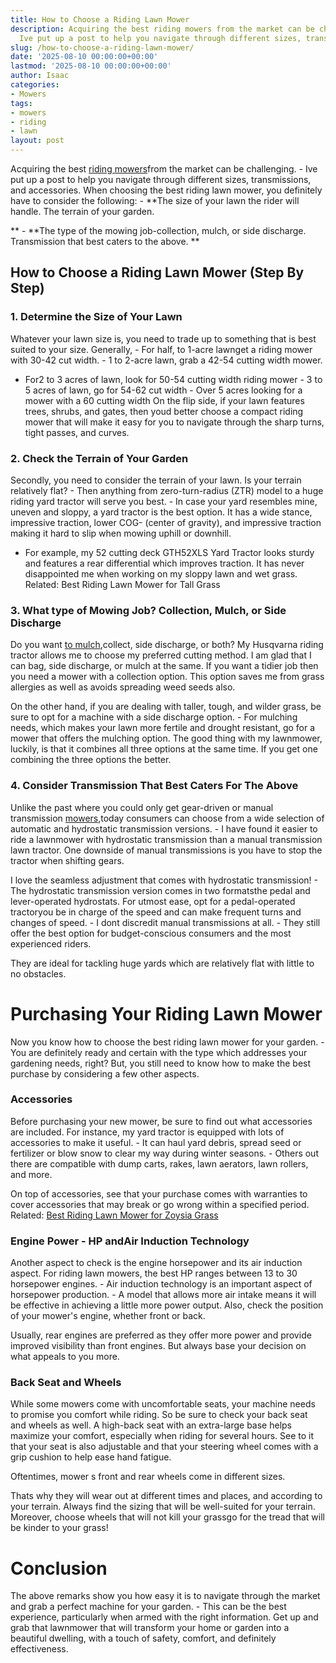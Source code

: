 ```yaml
---
title: How to Choose a Riding Lawn Mower
description: Acquiring the best riding mowers from the market can be challenging.
  Ive put up a post to help you navigate through different sizes, transmissions, and...
slug: /how-to-choose-a-riding-lawn-mower/
date: '2025-08-10 00:00:00+00:00'
lastmod: '2025-08-10 00:00:00+00:00'
author: Isaac
categories:
- Mowers
tags:
- mowers
- riding
- lawn
layout: post
---
```

Acquiring the best [riding mowers](https://en.wikipedia.org/wiki/Riding_mower)from the market can be challenging. - Ive put up a post to help you navigate through different sizes, transmissions, and accessories. When choosing the best riding lawn mower, you definitely have to consider the following: - **The size of your lawn the rider will handle. The terrain of your garden.

** - **The type of the mowing job-collection, mulch, or side discharge. Transmission that best caters to the above. **

##  How to Choose a Riding Lawn Mower (Step By Step)

###  1. Determine the Size of Your Lawn

Whatever your lawn size is, you need to trade up to something that is best suited to your size. Generally, - For half, to 1-acre lawnget a riding mower with 30-42 cut width. - 1 to 2-acre lawn, grab a 42-54 cutting width mower.

- For2 to 3 acres of lawn, look for 50-54 cutting width riding mower - 3 to 5 acres of lawn, go for 54-62 cut width - Over 5 acres looking for a mower with a 60 cutting width On the flip side, if your lawn features trees, shrubs, and gates, then youd better choose a compact riding mower that will make it easy for you to navigate through the sharp turns, tight passes, and curves.

###  2. Check the Terrain of Your Garden

Secondly, you need to consider the terrain of your lawn. Is your terrain relatively flat? - Then anything from zero-turn-radius (ZTR) model to a huge riding yard tractor will serve you best. - In case your yard resembles mine, uneven and sloppy, a yard tractor is the best option. It has a wide stance, impressive traction, lower COG- (center of gravity), and impressive traction making it hard to slip when mowing uphill or downhill.

- For example, my 52 cutting deck GTH52XLS Yard Tractor looks sturdy and features a rear differential which improves traction. It has never disappointed me when working on my sloppy lawn and wet grass. Related: Best Riding Lawn Mower for Tall Grass

###  3. What type of Mowing Job? Collection, Mulch, or Side Discharge

Do you want [to mulch](https://pestpolicy.com/best-lawn-mower-with-mulcher/),collect, side discharge, or both? My Husqvarna riding tractor allows me to choose my preferred cutting method. I am glad that I can bag, side discharge, or mulch at the same. If you want a tidier job then you need a mower with a collection option. This option saves me from grass allergies as well as avoids spreading weed seeds also.

On the other hand, if you are dealing with taller, tough, and wilder grass, be sure to opt for a machine with a side discharge option. - For mulching needs, which makes your lawn more fertile and drought resistant, go for a mower that offers the mulching option. The good thing with my lawnmower, luckily, is that it combines all three options at the same time. If you get one combining the three options the better.

###  4. Consider Transmission That Best Caters For The Above

Unlike the past where you could only get gear-driven or manual transmission [mowers](https://pestpolicy.com/best-lawn-mower-for-large-yard/),today consumers can choose from a wide selection of automatic and hydrostatic transmission versions. - I have found it easier to ride a lawnmower with hydrostatic transmission than a manual transmission lawn tractor. One downside of manual transmissions is you have to stop the tractor when shifting gears.

I love the seamless adjustment that comes with hydrostatic transmission! - The hydrostatic transmission version comes in two formatsthe pedal and lever-operated hydrostats. For utmost ease, opt for a pedal-operated tractoryou be in charge of the speed and can make frequent turns and changes of speed. - I dont discredit manual transmissions at all. - They still offer the best option for budget-conscious consumers and the most experienced riders.

They are ideal for tackling huge yards which are relatively flat with little to no obstacles.

# Purchasing Your Riding Lawn Mower

Now you know how to choose the best riding lawn mower for your garden. - You are definitely ready and certain with the type which addresses your gardening needs, right? But, you still need to know how to make the best purchase by considering a few other aspects.

###  Accessories

Before purchasing your new mower, be sure to find out what accessories are included. For instance, my yard tractor is equipped with lots of accessories to make it useful. - It can haul yard debris, spread seed or fertilizer or blow snow to clear my way during winter seasons. - Others out there are compatible with dump carts, rakes, lawn aerators, lawn rollers, and more.

On top of accessories, see that your purchase comes with warranties to cover accessories that may break or go wrong within a specified period. Related: [Best Riding Lawn Mower for Zoysia Grass](https://pestpolicy.com/best-riding-lawn-mower-for-zoysia-grass/)

###  Engine Power - HP andAir Induction Technology

Another aspect to check is the engine horsepower and its air induction aspect. For riding lawn mowers, the best HP ranges between 13 to 30 horsepower engines. - Air induction technology is an important aspect of horsepower production. - A model that allows more air intake means it will be effective in achieving a little more power output. Also, check the position of your mower's engine, whether front or back.

Usually, rear engines are preferred as they offer more power and provide improved visibility than front engines. But always base your decision on what appeals to you more.

###  Back Seat and Wheels

While some mowers come with uncomfortable seats, your machine needs to promise you comfort while riding. So be sure to check your back seat and wheels as well. A high-back seat with an extra-large base helps maximize your comfort, especially when riding for several hours. See to it that your seat is also adjustable and that your steering wheel comes with a grip cushion to help ease hand fatigue.

Oftentimes, mower s front and rear wheels come in different sizes.

Thats why they will wear out at different times and places, and according to your terrain. Always find the sizing that will be well-suited for your terrain. Moreover, choose wheels that will not kill your grassgo for the tread that will be kinder to your grass!

# Conclusion

The above remarks show you how easy it is to navigate through the market and grab a perfect machine for your garden. - This can be the best experience, particularly when armed with the right information. Get up and grab that lawnmower that will transform your home or garden into a beautiful dwelling, with a touch of safety, comfort, and definitely effectiveness.